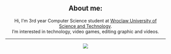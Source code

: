 <div align="center">
  
## About me:
  Hi, I'm 3rd year Computer Science student at [Wroclaw University of Science and Technology](http://pwr.edu.pl/en/).<br>
  I’m interested in technology, video games, editing graphic and videos.

-------------------

</b>
<p aligh="left"><a href="https://github.com/MarcinGnap">
<img align="center" src="https://github-readme-stats.vercel.app/api/top-langs/?username=MarcinGnap&hide=makefile,cmake&title_color=ffffff&text_color=c9cacc&icon_color=2bbc8a&bg_color=1d1f21" />
</a>

<div>
